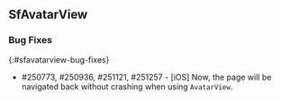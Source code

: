 ## SfAvatarView

### Bug Fixes
{:#sfavatarview-bug-fixes}
* \#250773, \#250936, \#251121, \#251257  - [iOS] Now, the page will be navigated back without crashing when using `AvatarView`.